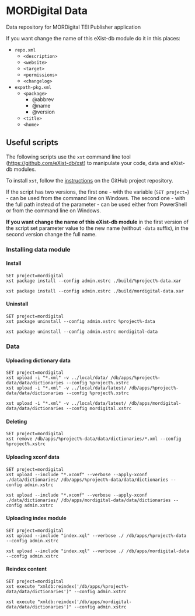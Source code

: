 # MORDigital Data

Data repository for MORDigital TEI Publisher application

If you want change the name of this eXist-db module do it in this places:

- `repo.xml`
  - `<description>`
  - `<website>`
  - `<target>`
  - `<permissions>`
  - `<changelog>`
- `expath-pkg.xml`
  - `<package>`
    - @abbrev 
    - @name
    - @version
  - `<title>`
  - `<home>`

## Useful scripts

The following scripts use the `xst` command line tool (<https://github.com/eXist-db/xst>) to manipulate your code, data and eXist-db modules.

To install `xst`, follow the [instructions](https://github.com/eXist-db/xst) on the GitHub project repository.

If the script has two versions, the first one - with the variable (`SET project=`) - can be used from the command line on Windows. The second one - with the full path instead of the parameter - can be used either from PowerShell or from the command line on Windows.

**If you want change the name of this eXist-db module** in the first version of the script set parameter value to the new name (without `-data` suffix), in the second version change the full name.

### Installing data module

#### Install

```script
SET project=mordigital
xst package install --config admin.xstrc ./build/%project%-data.xar
```

```script
xst package install --config admin.xstrc ./build/mordigital-data.xar
```

#### Uninstall

```script
SET project=mordigital
xst package uninstall --config admin.xstrc %project%-data
```

```script
xst package uninstall --config admin.xstrc mordigital-data
```

### Data

#### Uploading dictionary data

```script
SET project=mordigital
xst upload -i "*.xml" -v ../local/data/ /db/apps/%project%-data/data/dictionaries --config %project%.xstrc
xst upload -i "*.xml" -v ../local/data/latest/ /db/apps/%project%-data/data/dictionaries --config %project%.xstrc
```

```script
xst upload -i "*.xml" -v ../local/data/latest/ /db/apps/mordigital-data/data/dictionaries --config mordigital.xstrc
```

#### Deleting

```script
SET project=mordigital
xst remove /db/apps/%project%-data/data/dictionaries/*.xml --config %project%.xstrc
```

#### Uploading xconf data

```script
SET project=mordigital
xst upload --include "*.xconf" --verbose --apply-xconf ./data/dictionaries/ /db/apps/%project%-data/data/dictionaries --config admin.xstrc
```

```script
xst upload --include "*.xconf" --verbose --apply-xconf ./data/dictionaries/ /db/apps/mordigital-data/data/dictionaries --config admin.xstrc
```

#### Uploading index module

```script
SET project=mordigital
xst upload --include "index.xql" --verbose ./ /db/apps/%project%-data --config admin.xstrc
```

```script
xst upload --include "index.xql" --verbose ./ /db/apps/mordigital-data --config admin.xstrc
```

#### Reindex content

```script
SET project=mordigital
xst execute "xmldb:reindex('/db/apps/%project%-data/data/dictionaries')" --config admin.xstrc
```

```script
xst execute "xmldb:reindex('/db/apps/mordigital-data/data/dictionaries')" --config admin.xstrc
```

